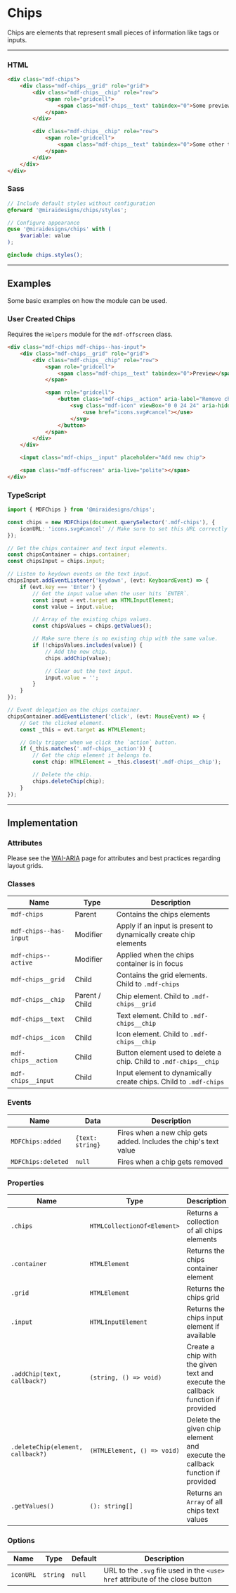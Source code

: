 # Chips

Chips are elements that represent small pieces of information like tags or inputs.

---

### HTML

```html
<div class="mdf-chips">
    <div class="mdf-chips__grid" role="grid">   
        <div class="mdf-chips__chip" role="row">
            <span role="gridcell">
                <span class="mdf-chips__text" tabindex="0">Some preview text</span>
            </span>
        </div>

        <div class="mdf-chips__chip" role="row">
            <span role="gridcell">
                <span class="mdf-chips__text" tabindex="0">Some other text</span>
            </span>
        </div>
    </div>
</div>
```

### Sass

```scss
// Include default styles without configuration
@forward '@miraidesigns/chips/styles';
```

```scss
// Configure appearance
@use '@miraidesigns/chips' with (
    $variable: value
);

@include chips.styles();
```

---

## Examples

Some basic examples on how the module can be used.

### User Created Chips

Requires the `Helpers` module for the `mdf-offscreen` class.

```html
<div class="mdf-chips mdf-chips--has-input">
    <div class="mdf-chips__grid" role="grid">   
        <div class="mdf-chips__chip" role="row">
            <span role="gridcell">
                <span class="mdf-chips__text" tabindex="0">Preview</span>
            </span>

            <span role="gridcell">
                <button class="mdf-chips__action" aria-label="Remove chip">
                    <svg class="mdf-icon" viewBox="0 0 24 24" aria-hidden="true">
                        <use href="icons.svg#cancel"></use>
                    </svg>
                </button>
            </span>
        </div>
    </div>

    <input class="mdf-chips__input" placeholder="Add new chip">

    <span class="mdf-offscreen" aria-live="polite"></span>
</div>
```

### TypeScript

```ts
import { MDFChips } from '@miraidesigns/chips';

const chips = new MDFChips(document.querySelector('.mdf-chips'), {
    iconURL: 'icons.svg#cancel' // Make sure to set this URL correctly
});

// Get the chips container and text input elements.
const chipsContainer = chips.container;
const chipsInput = chips.input;

// Listen to keydown events on the text input.
chipsInput.addEventListener('keydown', (evt: KeyboardEvent) => {
    if (evt.key === 'Enter') {
        // Get the input value when the user hits `ENTER`.
        const input = evt.target as HTMLInputElement;
        const value = input.value;

        // Array of the existing chips values.
        const chipsValues = chips.getValues();

        // Make sure there is no existing chip with the same value.
        if (!chipsValues.includes(value)) {
            // Add the new chip.
            chips.addChip(value);

            // Clear out the text input.
            input.value = '';
        }
    }
});

// Event delegation on the chips container.
chipsContainer.addEventListener('click', (evt: MouseEvent) => {
    // Get the clicked element.
    const _this = evt.target as HTMLElement;

    // Only trigger when we click the `action` button.
    if (_this.matches('.mdf-chips__action')) {
        // Get the chip element it belongs to.
        const chip: HTMLElement = _this.closest('.mdf-chips__chip');

        // Delete the chip.
        chips.deleteChip(chip);
    }
});
```

---

## Implementation

### Attributes

Please see the [WAI-ARIA](https://www.w3.org/TR/wai-aria-practices-1.1/examples/grid/LayoutGrids.html) page for attributes and best practices regarding layout grids.

### Classes

| Name                   | Type           | Description                                                       |
| ---------------------- | -------------- | ----------------------------------------------------------------- |
| `mdf-chips`            | Parent         | Contains the chips elements                                       |
| `mdf-chips--has-input` | Modifier       | Apply if an input is present to dynamically create chip elements  |
| `mdf-chips--active`    | Modifier       | Applied when the chips container is in focus                      |
| `mdf-chips__grid`      | Child          | Contains the grid elements. Child to `.mdf-chips`                 |
| `mdf-chips__chip`      | Parent / Child | Chip element. Child to `.mdf-chips__grid`                         |
| `mdf-chips__text`      | Child          | Text element. Child to `.mdf-chips__chip`                         |
| `mdf-chips__icon`      | Child          | Icon element. Child to `.mdf-chips__chip`                         |
| `mdf-chips__action`    | Child          | Button element used to delete a chip. Child to `.mdf-chips__chip` |
| `mdf-chips__input`     | Child          | Input element to dynamically create chips. Child to `.mdf-chips`  |

### Events

| Name               | Data             | Description                                                      |
| ------------------ | ---------------- | ---------------------------------------------------------------- |
| `MDFChips:added`   | `{text: string}` | Fires when a new chip gets added. Includes the chip's text value |
| `MDFChips:deleted` | `null`           | Fires when a chip gets removed                                   |

### Properties

| Name                              | Type                        | Description                                                                     |
| --------------------------------- | --------------------------- | ------------------------------------------------------------------------------- |
| `.chips`                          | `HTMLCollectionOf<Element>` | Returns a collection of all chips elements                                      |
| `.container`                      | `HTMLElement`               | Returns the chips container element                                             |
| `.grid`                           | `HTMLElement`               | Returns the chips grid                                                          |
| `.input`                          | `HTMLInputElement`          | Returns the chips input element if available                                    |
| `.addChip(text, callback?)`       | `(string, () => void)`      | Create a chip with the given text and execute the callback function if provided |
| `.deleteChip(element, callback?)` | `(HTMLElement, () => void)` | Delete the given chip element and execute the callback function if provided     |
| `.getValues()`                    | `(): string[]`              | Returns an `Array` of all chips text values                                     |

### Options

| Name      | Type     | Default | Description                                                                     |
| --------- | -------- | ------- | ------------------------------------------------------------------------------- |
| `iconURL` | `string` | `null`  | URL to the `.svg` file used in the `<use>` `href` attribute of the close button |
